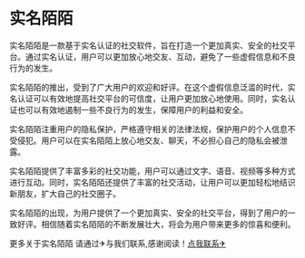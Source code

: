 # 实名陌陌

实名陌陌是一款基于实名认证的社交软件，旨在打造一个更加真实、安全的社交平台。通过实名认证，用户可以更加放心地交友、互动，避免了一些虚假信息和不良行为的发生。

实名陌陌的推出，受到了广大用户的欢迎和好评。在这个虚假信息泛滥的时代，实名认证可以有效地提高社交平台的可信度，让用户更加放心地使用。同时，实名认证也可以有效地遏制一些不良行为的发生，保障用户的利益和安全。

实名陌陌注重用户的隐私保护，严格遵守相关的法律法规，保护用户的个人信息不受侵犯。用户可以在实名陌陌上放心地交友、聊天，不必担心自己的隐私会被泄露。

实名陌陌提供了丰富多彩的社交功能，用户可以通过文字、语音、视频等多种方式进行互动。同时，实名陌陌还提供了丰富的社交活动，让用户可以更加轻松地结识新朋友，扩大自己的社交圈子。

实名陌陌的出现，为用户提供了一个更加真实、安全的社交平台，得到了用户的一致好评。相信随着实名陌陌的不断发展壮大，将会为用户带来更多的惊喜和便利。

更多关于实名陌陌 请通过✈与我们联系,感谢阅读！[点我联系✈](https://docs.k02.cc)